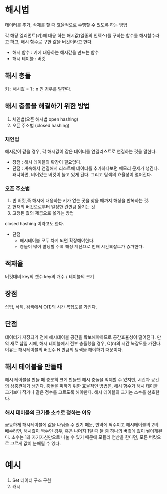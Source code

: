 # 해시법

데이터를 추가, 삭제를 할 때 효율적으로 수행할 수 있도록 하는 방법

각 해당 엘리먼트(키)에 대응 하는 해시값(일종의 인덱스)를 구하는 함수를 해시함수라고 하고,
해시 함수로 구한 값을 버킷이라고 한다.

- 해시 함수 : 키에 대응하는 해시값을 만드는 함수
- 해시 테이블 : 버킷

## 해시 충돌
키 : 해시값 = 1 : n 인 경우를 말한다.

## 해시 충돌을 해결하기 위한 방법
1. 체인법(오픈 해시법 open hashing)
2. 오픈 주소법 (closed hashing)

### 체인법
해시값이 같을 경우, 각 해시값이 같은 데이터를 연결리스트로 연결하는 것을 말한다.
- 장점 : 해시 테이블의 확장이 필요없다.
- 단점 : 계속해서 연결해서 리스트에 데이터를 추가하다보면 메모리 문제가 생긴다. 왜냐하면, 비어있는 버킷이 놀고 있게 된다. 그리고 탐색의 효율성이 떨어진다.

### 오픈 주소법
1. 빈 버킷,즉 해시에 대응하는 키가 없는 곳을 찾을 때까지 해싱을 반복하는 것.
2. 현재의 버킷으로부터 일정한 칸만큼 옮기는 것
3. 고정된 값의 제곱으로 옮기는 방법

closed hashing 이라고도 한다.

- 단점
    - 해시테이블 모두 차게 되면 확장해야한다.
    - 충돌이 많이 발생할 수록 해싱 계산으로 인해 시간복잡도가 증가한다.

## 적재율
버킷대비 key의 갯수
key의 개수 / 테이블의 크기

## 장점

삽입, 삭제, 검색에서 O(1)의 시간 복잡도를 가진다.
## 단점
데이터가 저장되기 전에 해시테이블 공간을 확보해야하므로 공간효율성이 떨어진다.
만약 새로 삽입 시에, 해시 테이블에서 전부 충돌했을 경우, O(n)의 시간 복잡도를 가진다. 이유는 해시테이블의 버킷수 N 만큼의 탐색을 해야하기 때문이다.

## 해시 테이블을 만들때

해시 테이블을 만들 때 충분히 크게 만들면 해시 충돌을 억제할 수 있지만, 시간과 공간의 상충관계가 생긴다.
충돌을 피하기 위한 효율적인 방법은, 해시 함수가 해시 테이블 크기보다 작거나 같은 정수를 고르도록 해야한다.
해시 테이블의 크기는 소수를 선호한다.

### 해시 테이블의 크기를 소수로 정하는 이유
균둥하게 해시테이블에 값을 나눠줄 수 있기 때문,
만약에 짝수이고 해시테이블의 2의 배수라면, 
해시값이 짝수인 경우, 혹은 나머지 1일 때 둘 중 하나의 버킷에 값이 쌓이게된다.
소수는 1과 자기자신만으로 나눌 수 있기 때문에 모듈러 연산을 한다면, 모든 버킷으로 고르게 값이 분배될 수 있다.

# 예시 
1. Set 데이터 구조 구현
2. 캐시
